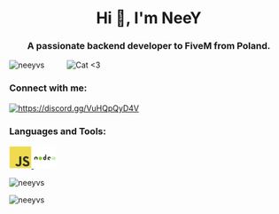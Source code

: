 <h1 align="center">Hi 👋, I'm NeeY</h1>
<h3 align="center">A passionate backend developer to FiveM from Poland.</h3>
<img align="right" alt="Cat <3" width="400" src="https://i.pinimg.com/564x/f1/fe/06/f1fe06ef5eb03b635b6abe824048d531.jpg">
<p align="left"> <img src="https://cdn.discordapp.com/banners/941278760676773898/a_8b5f0ce3bca735e5df0b6a4a039ec415.gif?size=2048" alt="neeyvs" /> </p>

<h3 align="left">Connect with me:</h3>
<p align="left">
<a href="https://discord.gg/https://discord.gg/VuHQpQyD4V" target="blank"><img align="center" src="https://raw.githubusercontent.com/rahuldkjain/github-profile-readme-generator/master/src/images/icons/Social/discord.svg" alt="https://discord.gg/VuHQpQyD4V" height="30" width="40" /></a>
</p>

<h3 align="left">Languages and Tools:</h3>
<p align="left"> <a href="https://developer.mozilla.org/en-US/docs/Web/JavaScript" target="_blank" rel="noreferrer"> <img src="https://raw.githubusercontent.com/devicons/devicon/master/icons/javascript/javascript-original.svg" alt="javascript" width="40" height="40"/> </a> <a href="https://nodejs.org" target="_blank" rel="noreferrer"> <img src="https://raw.githubusercontent.com/devicons/devicon/master/icons/nodejs/nodejs-original-wordmark.svg" alt="nodejs" width="40" height="40"/> </a> </p>

<p><img align="left" src="https://github-readme-stats.vercel.app/api/top-langs?username=neeyvs&show_icons=true&theme=dark&locale=en&layout=compact" alt="neeyvs" /></p>
<br>
<p><img align="left" src="https://github-readme-stats.vercel.app/api?username=neeyvs&show_icons=true&theme=dark&locale=en" alt="neeyvs" /></p>
